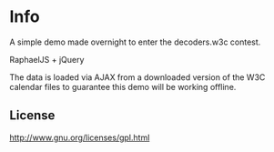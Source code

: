 # Info

A simple demo made overnight to enter the decoders.w3c contest.

RaphaelJS + jQuery

The data is loaded via AJAX from a downloaded version of the W3C calendar files to guarantee this demo will be working offline.


## License
http://www.gnu.org/licenses/gpl.html
